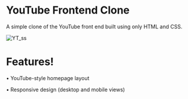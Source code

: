 # YouTube Frontend Clone
A simple clone of the YouTube front end built using only HTML and CSS.

![YT_ss](https://github.com/user-attachments/assets/45978ef2-c4f8-42d8-9167-5147bfa0481a)

# Features!

• YouTube-style homepage layout

• Responsive design (desktop and mobile views)
